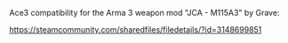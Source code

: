 Ace3 compatibility for the Arma 3 weapon mod "JCA - M115A3" by Grave:

https://steamcommunity.com/sharedfiles/filedetails/?id=3148699851
